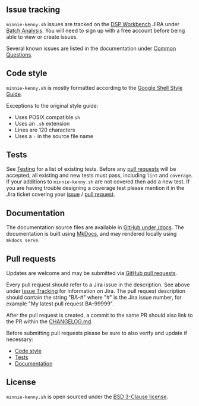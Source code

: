 ## Issue tracking

`minnie-kenny.sh` issues are tracked on the [DSP
Workbench](https://www.broadinstitute.org/data-sciences-platform/workbench) JIRA under [Batch
Analysis](https://broadworkbench.atlassian.net/projects/BA/issues). You will need to sign up with a free account before
being able to view or create issues.

Several known issues are listed in the documentation under [Common Questions](../CommonQuestions/).

## Code style

`minnie-kenny.sh` is mostly formatted according to the [Google Shell Style
Guide](https://google.github.io/styleguide/shell.xml).

Exceptions to the original style guide:

- Uses POSIX compatible `sh`
- Uses an `.sh` extension
- Lines are 120 characters
- Uses a `-` in the source file name

## Tests

See [Testing](../Testing/) for a list of existing tests. Before any [pull requests](#pull-requests) will be accepted, all
existing and new tests must pass, including `lint` and `coverage`. If your additions to `minnie-kenny.sh` are not
covered then add a new test. If you are having trouble designing a coverage test please mention it in the Jira ticket
covering your [issue](#issue-tracking) / [pull request](#pull-requests).

## Documentation

The documentation source files are available in
[GitHub under /docs](https://github.com/broadinstitute/minnie-kenny/tree/master/docs). The documentation is built using
[MkDocs](https://www.mkdocs.org), and may rendered locally using `mkdocs serve`.

## Pull requests

Updates are welcome and may be submitted via [GitHub pull
requests](https://github.com/broadinstitute/minnie-kenny/pulls).

Every pull request should refer to a Jira issue in the description. See above under [Issue Tracking](#issue-tracking)
for information on Jira. The pull request description should contain the string "BA-#" where "#" is the Jira issue
number, for example "My latest pull request BA-99999".

After the pull request is created, a commit to the same PR should also link to the PR within the
[CHANGELOG.md](https://github.com/broadinstitute/minnie-kenny/tree/master/CHANGELOG.md).

Before submitting pull requests please be sure to also verify and update if necessary:

- [Code style](#code-style)
- [Tests](#tests)
- [Documentation](#documentation)

## License

`minnie-kenny.sh` is open sourced under the [BSD 3-Clause
license](https://github.com/broadinstitute/minnie-kenny/blob/master/LICENSE.txt).
